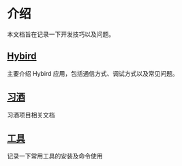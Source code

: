 # 介绍

本文档旨在记录一下开发技巧以及问题。

## [Hybird](src/hybird/README.md)

主要介绍 Hybird 应用，包括通信方式、调试方式以及常见问题。

## [习酒](src/xijiu/README.md)

习酒项目相关文档

## [工具](src/tools/README.md)

记录一下常用工具的安装及命令使用
